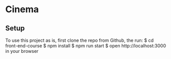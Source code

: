 # Cinema

## Setup
To use this project as is, first clone the repo from Github, the run:
$ cd front-end-course
$ npm install
$ npm run start
$ open http://localhost:3000 in your browser
